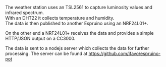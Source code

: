 The weather station uses an TSL2561 to capture luminosity values and infrared spectrum.  
With an DHT22 it collects temperature and humidity.  
The data is then published to another Espruino using an NRF24L01+.

On the other end a NRF24L01+ receives the data and provides a simple HTTP/JSON output on a CC3000.

The data is sent to a nodejs server which collects the data for further processing.
The server can be found at https://github.com/ifavo/espruino-pot